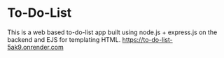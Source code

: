 # To-Do-List
This is a web based to-do-list app built using node.js + express.js on the backend and EJS for templating HTML.
https://to-do-list-5ak9.onrender.com
